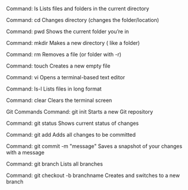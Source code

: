Command: ls
Lists files and folders in the current directory

Command: cd
Changes directory (changes the folder/location)

Command: pwd
Shows the current folder you’re in

Command: mkdir
Makes a new directory ( like a folder)

Command: rm
Removes a file (or folder with -r)

Command: touch
Creates a new empty file

Command: vi
Opens a terminal-based text editor

Command: ls-l
Lists files in long format

Command: clear
Clears the terminal screen

Git Commands
Command: git init
Starts a new Git repository

Command: git status
Shows current status of changes

Command: git add
Adds all changes to be committed

Command: git commit -m "message"
Saves a snapshot of your changes with a message

Command: git branch
Lists all branches

Command: git checkout -b branchname
Creates and switches to a new branch







